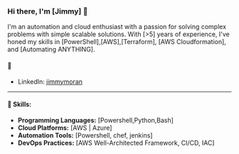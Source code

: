 ### Hi there, I'm [Jimmy] 👋

I'm an automation and cloud enthusiast with a passion for solving complex problems with simple scalable solutions. With [>5] years of experience, I've honed my skills in [PowerShell],[AWS],[Terraform], [AWS Cloudformation], and [Automating ANYTHING].

#### 💬
- LinkedIn: [jimmymoran](https://www.linkedin.com/in/jimmymoran/)
---

#### 🚀 Skills:
- **Programming Languages:** [Powershell,Python,Bash]
- **Cloud Platforms:** [AWS | Azure]
- **Automation Tools:** [Powershell, chef, jenkins]
- **DevOps Practices:** [AWS Well-Architected Framework, CI/CD, IAC]
